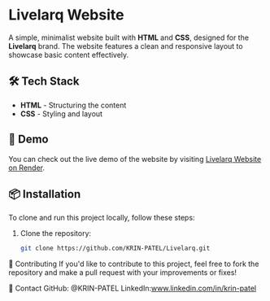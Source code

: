 # Livelarq Website

A simple, minimalist website built with **HTML** and **CSS**, designed for the **Livelarq** brand. The website features a clean and responsive layout to showcase basic content effectively.

## 🛠️ Tech Stack
- **HTML** - Structuring the content
- **CSS** - Styling and layout

## 🚀 Demo

You can check out the live demo of the website by visiting [Livelarq Website on Render](https://livelarq.onrender.com).

## 📦 Installation

To clone and run this project locally, follow these steps:

1. Clone the repository:
   ```bash
   git clone https://github.com/KRIN-PATEL/Livelarq.git

🤝 Contributing
If you'd like to contribute to this project, feel free to fork the repository and make a pull request with your improvements or fixes!


💬 Contact
GitHub: @KRIN-PATEL
LinkedIn:www.linkedin.com/in/krin-patel

